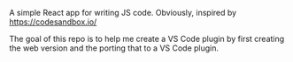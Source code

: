 A simple React app for writing JS code. Obviously, inspired by https://codesandbox.io/

The goal of this repo is to help me create a VS Code plugin by first creating the web version and the porting that to a VS Code plugin. 
